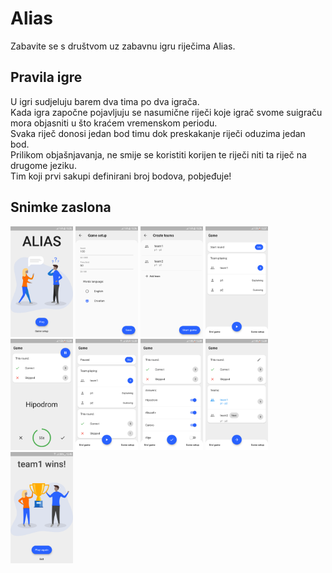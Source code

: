 # Alias

Zabavite se s društvom uz zabavnu igru riječima Alias.

## Pravila igre

U igri sudjeluju barem dva tima po dva igrača.  
Kada igra započne pojavljuju se nasumične riječi koje igrač svome suigraču mora objasniti u što kraćem vremenskom periodu.  
Svaka riječ donosi jedan bod timu dok preskakanje riječi oduzima jedan bod.  
Prilikom objašnjavanja, ne smije se koristiti korijen te riječi niti ta riječ na drugome jeziku.  
Tim koji prvi sakupi definirani broj bodova, pobjeđuje!

## Snimke zaslona

<img alt="Home page" src="/screenshots/screenshot-home-page.png" width="100px" height="auto"></img>
<img alt="Game setup" src="/screenshots/screenshot-game-setup.png" width="100px" height="auto"></img>
<img alt="Create teams" src="/screenshots/screenshot-create-teams.png" width="100px" height="auto"></img>
<img alt="Game page" src="/screenshots/screenshot-game.png" width="100px" height="auto"></img>
<img alt="Game started" src="/screenshots/screenshot-game-started.png" width="100px" height="auto"></img>
<img alt="Game paused" src="/screenshots/screenshot-paused.png" width="100px" height="auto"></img>
<img alt="Game finished" src="/screenshots/screenshot-finished.png" width="100px" height="auto"></img>
<img alt="Next game" src="/screenshots/screenshot-next-game.png" width="100px" height="auto"></img>
<img alt="Winner team" src="/screenshots/screenshot-winner-team.png" width="100px" height="auto"></img>
